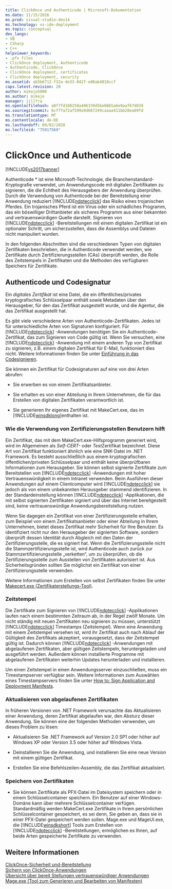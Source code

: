 ```yaml
---
title: ClickOnce und Authenticode | Microsoft-Dokumentation
ms.date: 11/15/2016
ms.prod: visual-studio-dev14
ms.technology: vs-ide-deployment
ms.topic: conceptual
dev_langs:
- VB
- CSharp
- C++
helpviewer_keywords:
- .pfx files
- ClickOnce deployment, Authenticode
- Authenticode, ClickOnce
- ClickOnce deployment, certificates
- ClickOnce deployment, security
ms.assetid: ab5b6712-f32a-4e33-842f-e88ab4818ccf
caps.latest.revision: 20
author: mikejo5000
ms.author: mikejo
manager: jillfra
ms.openlocfilehash: a8f7fd108250a406339d5be08b5a6e9aaf67d039
ms.sourcegitcommit: 6cfffa72af599a9d667249caaaa411bb28ea69fd
ms.translationtype: MT
ms.contentlocale: de-DE
ms.lasthandoff: 09/02/2020
ms.locfileid: "75917569"
---
```

# <a name="clickonce-and-authenticode"></a>ClickOnce und Authenticode
[!INCLUDE[vs2017banner](../includes/vs2017banner.md)]

Authenticode * ist eine Microsoft-Technologie, die Branchenstandard-Kryptografie verwendet, um Anwendungscode mit digitalen Zertifikaten zu signieren, die die Echtheit des Herausgebers der Anwendung überprüfen. Durch die Verwendung von Authenticode bei der Bereitstellung einer Anwendung reduziert [!INCLUDE[ndptecclick](../includes/ndptecclick-md.md)] das Risiko eines trojanischen Pferdes. Ein trojanisches Pferd ist ein Virus oder ein schädliches Programm, das ein böswilliger Drittanbieter als sicheres Programm aus einer bekannten und vertrauenswürdigen Quelle darstellt. Signieren von [!INCLUDE[ndptecclick](../includes/ndptecclick-md.md)] -Bereitstellungen mit einem digitalen Zertifikat ist ein optionaler Schritt, um sicherzustellen, dass die Assemblys und Dateien nicht manipuliert wurden.  
  
 In den folgenden Abschnitten sind die verschiedenen Typen von digitalen Zertifikaten beschrieben, die in Authenticode verwendet werden, wie Zertifikate durch Zertifizierungsstellen (CAs) überprüft werden, die Rolle des Zeitstempels in Zertifikaten und die Methoden des verfügbaren Speichers für Zertifikate.  
  
## <a name="authenticode-and-code-signing"></a>Authenticode und Codesignatur  
 Ein *digitales Zertifikat* ist eine Datei, die ein öffentliches/privates kryptografisches Schlüsselpaar enthält sowie Metadaten über den Herausgeber, für den das Zertifikat ausgestellt wurde, und die Agentur, die das Zertifikat ausgestellt hat.  
  
 Es gibt viele verschiedene Arten von Authenticode-Zertifikaten. Jedes ist für unterschiedliche Arten von Signaturen konfiguriert. Für [!INCLUDE[ndptecclick](../includes/ndptecclick-md.md)] -Anwendungen benötigen Sie ein Authenticode-Zertifikat, das zum Signieren von Code gültig ist. Wenn Sie versuchen, eine [!INCLUDE[ndptecclick](../includes/ndptecclick-md.md)] -Anwendung mit einem anderen Typ von Zertifikat zu signieren, z.B. einem digitalen Zertifikat für E-Mail, funktioniert dies nicht. Weitere Informationen finden Sie unter [Einführung in das Codesignieren](https://msdn.microsoft.com/library/ms537361.aspx).  
  
 Sie können ein Zertifikat für Codesignaturen auf eine von drei Arten abrufen:  
  
- Sie erwerben es von einem Zertifikatsanbieter.  
  
- Sie erhalten es von einer Abteilung in Ihrem Unternehmen, die für das Erstellen von digitalen Zertifikaten verantwortlich ist.  
  
- Sie generieren Ihr eigenes Zertifikat mit MakeCert.exe, das im [!INCLUDE[winsdklong](../includes/winsdklong-md.md)]enthalten ist.  
  
### <a name="how-using-certificate-authorities-helps-users"></a>Wie die Verwendung von Zertifizierungsstellen Benutzern hilft  
 Ein Zertifikat, das mit dem MakeCert.exe-Hilfsprogramm generiert wird, wird im Allgemeinen als *Self-CERT-* oder *Test*Zertifikat bezeichnet. Diese Art von Zertifikat funktioniert ähnlich wie eine SNK-Datei im .NET Framework. Es besteht ausschließlich aus einem kryptografischen öffentlichen/privaten Schlüsselpaar und enthält keine überprüfbaren Informationen zum Herausgeber. Sie können selbst signierte Zertifikate zum Bereitstellen von [!INCLUDE[ndptecclick](../includes/ndptecclick-md.md)] -Anwendungen mit hoher Vertrauenswürdigkeit in einem Intranet verwenden. Beim Ausführen dieser Anwendungen auf einem Clientcomputer wird [!INCLUDE[ndptecclick](../includes/ndptecclick-md.md)] sie jedoch als von einem unbekannten Herausgeber stammend identifizieren. In der Standardeinstellung können [!INCLUDE[ndptecclick](../includes/ndptecclick-md.md)] -Applikationen, die mit selbst signierten Zertifikaten signiert und über das Internet bereitgestellt sind, keine vertrauenswürdige Anwendungsbereitstellung nutzen.  
  
 Wenn Sie dagegen ein Zertifikat von einer Zertifizierungsstelle erhalten, zum Beispiel von einem Zertifikatsanbieter oder einer Abteilung in Ihrem Unternehmen, bietet dieses Zertifikat mehr Sicherheit für Ihre Benutzer. Es identifiziert nicht nur den Herausgeber der signierten Software, sondern überprüft dessen Identität durch Abgleich mit den Daten der Zertifizierungsstelle, die es signiert hat. Wenn die Zertifizierungsstelle nicht die Stammzertifizierungsstelle ist, wird Authenticode auch zurück zur Stammzertifizierungsstelle „verketten“, um zu überprüfen, ob die Zertifizierungsstelle zum Ausstellen von Zertifikaten autorisiert ist. Aus Sicherheitsgründen sollten Sie möglichst ein Zertifikat von einer Zertifizierungsstelle verwenden.  
  
 Weitere Informationen zum Erstellen von selbst Zertifikaten finden Sie unter [Makecert.exe (Zertifikaterstellungs-Tool)](https://msdn.microsoft.com/library/b0343f8e-9c41-4852-a85c-f8a0c408cf0d).  
  
### <a name="timestamps"></a>Zeitstempel  
 Die Zertifikate zum Signieren von [!INCLUDE[ndptecclick](../includes/ndptecclick-md.md)] -Applikationen laufen nach einem bestimmten Zeitraum ab, in der Regel zwölf Monate. Um nicht ständig mit neuen Zertifikaten neu signieren zu müssen, unterstützt [!INCLUDE[ndptecclick](../includes/ndptecclick-md.md)] Timestamps (Zeitstempel). Wenn eine Anwendung mit einem Zeitstempel versehen ist, wird ihr Zertifikat auch nach Ablauf der Gültigkeit des Zertifikats akzeptiert, vorausgesetzt, dass der Zeitstempel gültig ist. Dadurch können [!INCLUDE[ndptecclick](../includes/ndptecclick-md.md)] -Anwendungen mit abgelaufenen Zertifikaten, aber gültigen Zeitstempeln, heruntergeladen und ausgeführt werden. Außerdem können installierte Programme mit abgelaufenen Zertifikaten weiterhin Updates herunterladen und installieren.  
  
 Um einen Zeitstempel in einen Anwendungsserver einzuschließen, muss ein Timestampserver verfügbar sein. Weitere Informationen zum Auswählen eines Timestampservers finden Sie unter [How to: Sign Application and Deployment Manifests](../ide/how-to-sign-application-and-deployment-manifests.md).  
  
### <a name="updating-expired-certificates"></a>Aktualisieren von abgelaufenen Zertifikaten  
 In früheren Versionen von .NET Framework verursachte das Aktualisieren einer Anwendung, deren Zertifikat abgelaufen war, den Absturz dieser Anwendung. Sie können eine der folgenden Methoden verwenden, um dieses Problem zu lösen:  
  
- Aktualisieren Sie .NET Framework auf Version 2.0 SP1 oder höher auf Windows XP oder Version 3.5 oder höher auf Windows Vista.  
  
- Deinstallieren Sie die Anwendung, und installieren Sie eine neue Version mit einem gültigen Zertifikat.  
  
- Erstellen Sie eine Befehlszeilen-Assembly, die das Zertifikat aktualisiert.  
  
### <a name="storing-certificates"></a>Speichern von Zertifikaten  
  
- Sie können Zertifikate als PFX-Datei im Dateisystem speichern oder in einem Schlüsselcontainer speichern. Ein Benutzer auf einer Windows-Domäne kann über mehrere Schlüsselcontainer verfügen. Standardmäßig werden MakeCert.exe Zertifikate in Ihrem persönlichen Schlüsselcontainer gespeichert, es sei denn, Sie geben an, dass sie in einer PFX-Datei gespeichert werden sollen. Mage.exe und MageUI.exe, die [!INCLUDE[winsdkshort](../includes/winsdkshort-md.md)] Tools zum Erstellen von [!INCLUDE[ndptecclick](../includes/ndptecclick-md.md)] -Bereitstellungen, ermöglichen es Ihnen, auf beide Arten gespeicherte Zertifikate zu verwenden.  
  
## <a name="see-also"></a>Weitere Informationen  
 [ClickOnce-Sicherheit und-Bereitstellung](../deployment/clickonce-security-and-deployment.md)   
 [Sichern von ClickOnce-Anwendungen](../deployment/securing-clickonce-applications.md)   
 [Übersicht über bereit Stellungen vertrauenswürdiger Anwendungen](../deployment/trusted-application-deployment-overview.md)   
 [Mage.exe (Tool zum Generieren und Bearbeiten von Manifesten)](https://msdn.microsoft.com/library/77dfe576-2962-407e-af13-82255df725a1)
